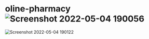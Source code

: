 # oline-pharmacy![Screenshot 2022-05-04 190056](https://user-images.githubusercontent.com/102681921/166740368-5149bee5-4a10-4a02-b68d-03c4176c4112.jpg)
![Screenshot 2022-05-04 190122](https://user-images.githubusercontent.com/102681921/166740395-81f4c640-aec0-4011-ae0f-bd54b736b004.jpg)
